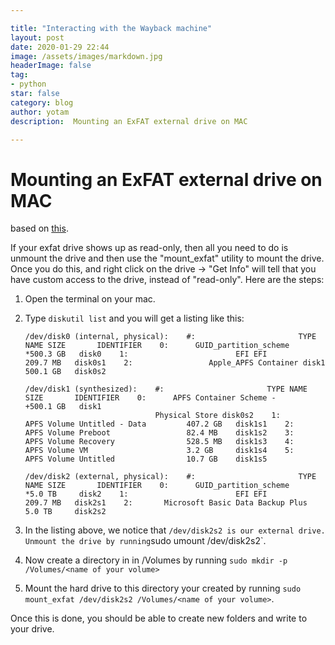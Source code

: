 ```yaml
---

title: "Interacting with the Wayback machine"
layout: post
date: 2020-01-29 22:44
image: /assets/images/markdown.jpg
headerImage: false
tag:
- python
star: false
category: blog
author: yotam
description:  Mounting an ExFAT external drive on MAC

---
```


# Mounting an ExFAT external drive on MAC

based on [this](https://apple.stackexchange.com/a/378257).

If your exfat drive shows up as read-only, then all you need to do is unmount the drive and then use the "mount_exfat" utility to mount the drive. Once you do this, and right click on the drive → "Get Info" will tell that you have custom access to the drive, instead of "read-only". Here are the steps:

1. Open the terminal on your mac.

2. Type `diskutil list` and you will get a listing like this:

   ```
   /dev/disk0 (internal, physical):    #:                       TYPE NAME SIZE       IDENTIFIER    0:      GUID_partition_scheme                
   *500.3 GB   disk0    1:                        EFI EFI                     209.7 MB   disk0s1    2:                 Apple_APFS Container disk1         500.1 GB   disk0s2
   
   /dev/disk1 (synthesized):    #:                       TYPE NAME        SIZE       IDENTIFIER    0:      APFS Container Scheme -              
   +500.1 GB   disk1
                                Physical Store disk0s2    1:                APFS Volume Untitled - Data         407.2 GB   disk1s1    2:           APFS Volume Preboot                 82.4 MB    disk1s2    3:           APFS Volume Recovery                528.5 MB   disk1s3    4:           APFS Volume VM                      3.2 GB     disk1s4    5:           APFS Volume Untitled                10.7 GB    disk1s5
   
   /dev/disk2 (external, physical):    #:                       TYPE NAME SIZE       IDENTIFIER    0:      GUID_partition_scheme                
   *5.0 TB     disk2    1:                        EFI EFI                     209.7 MB   disk2s1    2:       Microsoft Basic Data Backup Plus             5.0 TB     disk2s2
   ```

3. In the listing above, we notice that `/dev/disk2s2 is our external drive. Unmount the drive by running`sudo umount /dev/disk2s2`.

4. Now create a directory in in /Volumes by running `sudo mkdir -p /Volumes/<name of your volume>`

5. Mount the hard drive to this directory your created by running `sudo mount_exfat /dev/disk2s2 /Volumes/<name of your volume>`.

Once this is done, you should be able to create new folders and write to your drive.

